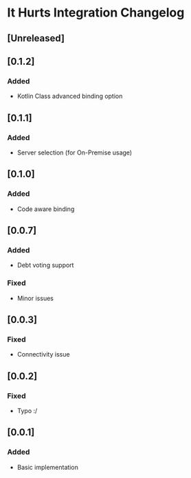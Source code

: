 <!-- Keep a Changelog guide -> https://keepachangelog.com -->

# It Hurts Integration Changelog

## [Unreleased]

## [0.1.2]
### Added
- Kotlin Class advanced binding option

## [0.1.1]
### Added
- Server selection (for On-Premise usage)

## [0.1.0]
### Added
- Code aware binding

## [0.0.7]
### Added
- Debt voting support

### Fixed
- Minor issues

## [0.0.3]
### Fixed
- Connectivity issue

## [0.0.2]
### Fixed
- Typo :/

## [0.0.1]
### Added
- Basic implementation


